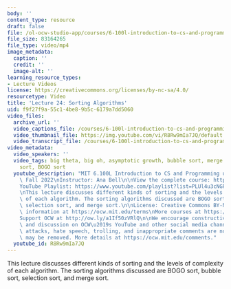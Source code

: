 ```yaml
---
body: ''
content_type: resource
draft: false
file: /ol-ocw-studio-app/courses/6-100l-introduction-to-cs-and-programming-using-python-fall-2022/6100l-lecture-24-version-2_360p_16_9.mp4
file_size: 83164265
file_type: video/mp4
image_metadata:
  caption: ''
  credit: ''
  image-alt: ''
learning_resource_types:
- Lecture Videos
license: https://creativecommons.org/licenses/by-nc-sa/4.0/
resourcetype: Video
title: 'Lecture 24: Sorting Algorithms'
uid: f9f27f9a-55c1-4be8-9b5c-6179a7dd5060
video_files:
  archive_url: ''
  video_captions_file: /courses/6-100l-introduction-to-cs-and-programming-using-python-fall-2022/1VUHQTtGcGveZjWvzAwGFp2hH-QuimE7-_transcript.webvtt
  video_thumbnail_file: https://img.youtube.com/vi/R8Rw9mIa7JQ/default.jpg
  video_transcript_file: /courses/6-100l-introduction-to-cs-and-programming-using-python-fall-2022/1VUHQTtGcGveZjWvzAwGFp2hH-QuimE7-_transcript.pdf
video_metadata:
  video_speakers: ''
  video_tags: big theta, big oh, asymptotic growth, bubble sort, merge sort, selection
    sort, BOGO sort
  youtube_description: "MIT 6.100L Introduction to CS and Programming using Python,\
    \ Fall 2022\nInstructor: Ana Bell\n\nView the complete course: https://ocw.mit.edu/courses/6-100l-introduction-to-cs-and-programming-using-python-fall-2022/\n\
    YouTube Playlist: https://www.youtube.com/playlist?list=PLUl4u3cNGP62A-ynp6v6-LGBCzeH3VAQB\n\
    \nThis lecture discusses different kinds of sorting and the levels of complexity\
    \ of each algorithm. The sorting algorithms discussed are BOGO sort, bubble sort,\
    \ selection sort, and merge sort.\n\nLicense: Creative Commons BY-NC-SA\nMore\
    \ information at https://ocw.mit.edu/terms\nMore courses at https://ocw.mit.edu\n\
    Support OCW at http://ow.ly/a1If50zVRlQ\n\nWe encourage constructive comments\
    \ and discussion on OCW\u2019s YouTube and other social media channels. Personal\
    \ attacks, hate speech, trolling, and inappropriate comments are not allowed and\
    \ may be removed. More details at https://ocw.mit.edu/comments."
  youtube_id: R8Rw9mIa7JQ
---
```

This lecture discusses different kinds of sorting and the levels of complexity of each algorithm. The sorting algorithms discussed are BOGO sort, bubble sort, selection sort, and merge sort.